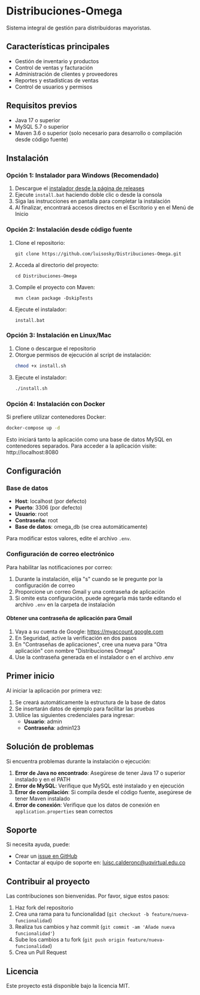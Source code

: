 # Distribuciones-Omega

Sistema integral de gestión para distribuidoras mayoristas.

## Características principales

- Gestión de inventario y productos
- Control de ventas y facturación
- Administración de clientes y proveedores
- Reportes y estadísticas de ventas
- Control de usuarios y permisos

## Requisitos previos

- Java 17 o superior
- MySQL 5.7 o superior
- Maven 3.6 o superior (solo necesario para desarrollo o compilación desde código fuente)

## Instalación

### Opción 1: Instalador para Windows (Recomendado)

1. Descargue el [instalador desde la página de releases](https://github.com/Luisosky/Distribuciones-Omega/releases)
2. Ejecute `install.bat` haciendo doble clic o desde la consola
3. Siga las instrucciones en pantalla para completar la instalación
4. Al finalizar, encontrará accesos directos en el Escritorio y en el Menú de Inicio

### Opción 2: Instalación desde código fuente

1. Clone el repositorio:
   ```
   git clone https://github.com/luisosky/Distribuciones-Omega.git
   ```

2. Acceda al directorio del proyecto:
   ```
   cd Distribuciones-Omega
   ```

3. Compile el proyecto con Maven:
   ```
   mvn clean package -DskipTests
   ```

4. Ejecute el instalador:
   ```
   install.bat
   ```

### Opción 3: Instalación en Linux/Mac

1. Clone o descargue el repositorio
2. Otorgue permisos de ejecución al script de instalación:
   ```bash
   chmod +x install.sh
   ```
3. Ejecute el instalador:
   ```bash
   ./install.sh
   ```

### Opción 4: Instalación con Docker

Si prefiere utilizar contenedores Docker:

```bash
docker-compose up -d
```

Esto iniciará tanto la aplicación como una base de datos MySQL en contenedores separados.
Para acceder a la aplicación visite: http://localhost:8080

## Configuración

### Base de datos
- **Host**: localhost (por defecto)
- **Puerto**: 3306 (por defecto)
- **Usuario**: root
- **Contraseña**: root
- **Base de datos**: omega_db (se crea automáticamente)

Para modificar estos valores, edite el archivo `.env`.

### Configuración de correo electrónico

Para habilitar las notificaciones por correo:

1. Durante la instalación, elija "s" cuando se le pregunte por la configuración de correo
2. Proporcione un correo Gmail y una contraseña de aplicación
3. Si omite esta configuración, puede agregarla más tarde editando el archivo `.env` en la carpeta de instalación

#### Obtener una contraseña de aplicación para Gmail

1. Vaya a su cuenta de Google: https://myaccount.google.com
2. En Seguridad, active la verificación en dos pasos
3. En "Contraseñas de aplicaciones", cree una nueva para "Otra aplicación" con nombre "Distribuciones Omega"
4. Use la contraseña generada en el instalador o en el archivo .env

## Primer inicio

Al iniciar la aplicación por primera vez:

1. Se creará automáticamente la estructura de la base de datos
2. Se insertarán datos de ejemplo para facilitar las pruebas
3. Utilice las siguientes credenciales para ingresar:
   - **Usuario**: admin
   - **Contraseña**: admin123

## Solución de problemas

Si encuentra problemas durante la instalación o ejecución:

1. **Error de Java no encontrado**: Asegúrese de tener Java 17 o superior instalado y en el PATH
2. **Error de MySQL**: Verifique que MySQL esté instalado y en ejecución
3. **Error de compilación**: Si compila desde el código fuente, asegúrese de tener Maven instalado
4. **Error de conexión**: Verifique que los datos de conexión en `application.properties` sean correctos

## Soporte

Si necesita ayuda, puede:
- Crear un [issue en GitHub](https://github.com/Luisosky/Distribuciones-Omega/issues)
- Contactar al equipo de soporte en: luisc.calderonc@uqvirtual.edu.co

## Contribuir al proyecto

Las contribuciones son bienvenidas. Por favor, sigue estos pasos:

1. Haz fork del repositorio
2. Crea una rama para tu funcionalidad (`git checkout -b feature/nueva-funcionalidad`)
3. Realiza tus cambios y haz commit (`git commit -am 'Añade nueva funcionalidad'`)
4. Sube los cambios a tu fork (`git push origin feature/nueva-funcionalidad`)
5. Crea un Pull Request

## Licencia

Este proyecto está disponible bajo la licencia MIT.

